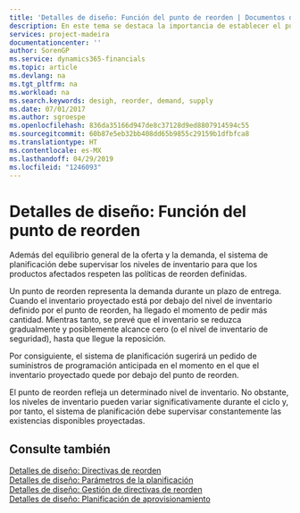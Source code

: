 ```yaml
---
title: 'Detalles de diseño: Función del punto de reorden | Documentos de Microsoft'
description: En este tema se destaca la importancia de establecer el punto de reorden, de forma que sepa cuándo solicitar más inventario.
services: project-madeira
documentationcenter: ''
author: SorenGP
ms.service: dynamics365-financials
ms.topic: article
ms.devlang: na
ms.tgt_pltfrm: na
ms.workload: na
ms.search.keywords: desigh, reorder, demand, supply
ms.date: 07/01/2017
ms.author: sgroespe
ms.openlocfilehash: 836da35166d947de8c37128d9ed8807914594c55
ms.sourcegitcommit: 60b87e5eb32bb408dd65b9855c29159b1dfbfca8
ms.translationtype: HT
ms.contentlocale: es-MX
ms.lasthandoff: 04/29/2019
ms.locfileid: "1246093"
---
```

# <a name="design-details-the-role-of-the-reorder-point"></a>Detalles de diseño: Función del punto de reorden
Además del equilibrio general de la oferta y la demanda, el sistema de planificación debe supervisar los niveles de inventario para que los productos afectados respeten las políticas de reorden definidas.  
  
Un punto de reorden representa la demanda durante un plazo de entrega. Cuando el inventario proyectado está por debajo del nivel de inventario definido por el punto de reorden, ha llegado el momento de pedir más cantidad. Mientras tanto, se prevé que el inventario se reduzca gradualmente y posiblemente alcance cero (o el nivel de inventario de seguridad), hasta que llegue la reposición.  
  
Por consiguiente, el sistema de planificación sugerirá un pedido de suministros de programación anticipada en el momento en el que el inventario proyectado quede por debajo del punto de reorden.  
  
El punto de reorden refleja un determinado nivel de inventario. No obstante, los niveles de inventario pueden variar significativamente durante el ciclo y, por tanto, el sistema de planificación debe supervisar constantemente las existencias disponibles proyectadas.  
  
## <a name="see-also"></a>Consulte también  
[Detalles de diseño: Directivas de reorden](design-details-reordering-policies.md)   
[Detalles de diseño: Parámetros de la planificación](design-details-planning-parameters.md)   
[Detalles de diseño: Gestión de directivas de reorden](design-details-handling-reordering-policies.md)   
[Detalles de diseño: Planificación de aprovisionamiento](design-details-supply-planning.md)